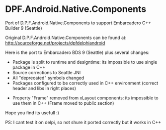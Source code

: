 # DPF.Android.Native.Components
Port of D.P.F.Android.Native.Components to support Embarcadero C++ Builder 9 (Seattle)

Original D.P.F.Android.Native.Components can be found at:
  http://sourceforge.net/projects/dpfdelphiandroid
  
Here is the port to Embarcadero BDS 9 (Seattle) plus several changes:
+ Package is split to runtime and designtime: its impossible to use single package in C++
+ Source corrections to Seattle JNI
+ All "deprecated" symbols changed
+ Packages configured to be correctly used in C++ environment (correct header and libs in right places)
- Property "Frame" removed from xLayout components: its impossible to use them in C++ (Frame moved to public section)

Hope you find its usefull :)

PS: I cant test it on delpi, so not shure it ported correctly but it works in C++
